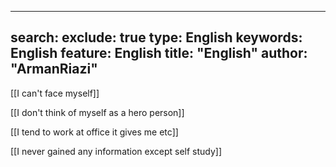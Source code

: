 ---
search:
  exclude: true
type:  English
keywords:  English
feature:  English
title: "English"
author: "ArmanRiazi"
---

[[I can't face myself]]

[[I don't think of myself as a hero person]]
 
[[I tend to work at office it gives me etc]]

[[I never gained any information except self study]]